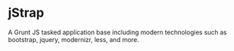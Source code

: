 jStrap
======

A Grunt JS tasked application base including modern technologies such as bootstrap, jquery, modernizr, less, and more. 
